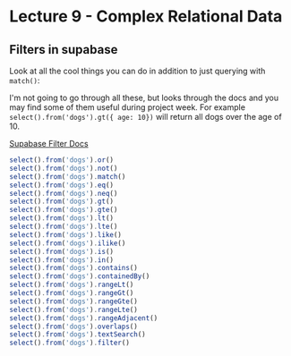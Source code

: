 # Lecture 9 - Complex Relational Data

## Filters in supabase

Look at all the cool things you can do in addition to just querying with `match()`:

I'm not going to go through all these, but looks through the docs and you may find some of them useful during project week. For example `select().from('dogs').gt({ age: 10})` will return all dogs over the age of 10. 

[Supabase Filter Docs](https://supabase.com/docs/reference/javascript/using-filters)

```js
select().from('dogs').or()
select().from('dogs').not()
select().from('dogs').match()
select().from('dogs').eq()
select().from('dogs').neq()
select().from('dogs').gt()
select().from('dogs').gte()
select().from('dogs').lt()
select().from('dogs').lte()
select().from('dogs').like()
select().from('dogs').ilike()
select().from('dogs').is()
select().from('dogs').in()
select().from('dogs').contains()
select().from('dogs').containedBy()
select().from('dogs').rangeLt()
select().from('dogs').rangeGt()
select().from('dogs').rangeGte()
select().from('dogs').rangeLte()
select().from('dogs').rangeAdjacent()
select().from('dogs').overlaps()
select().from('dogs').textSearch()
select().from('dogs').filter()
```
